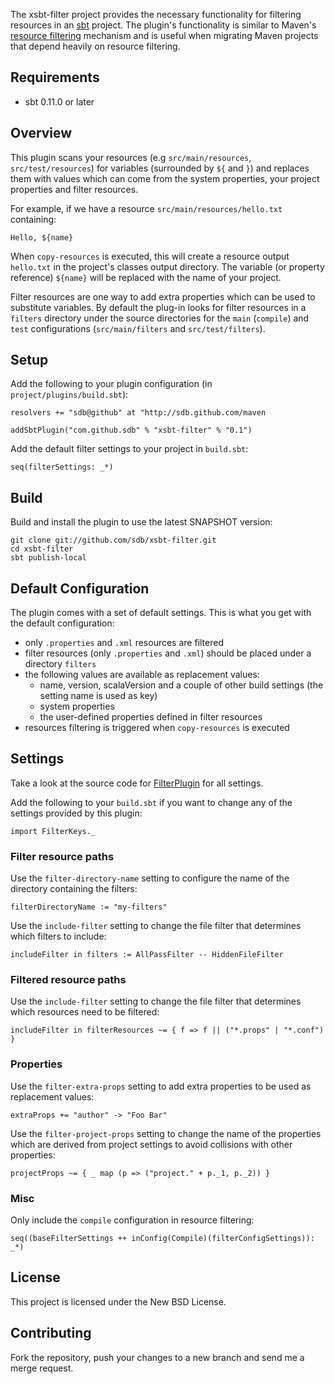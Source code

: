 The xsbt-filter project provides the necessary functionality for filtering resources in an [sbt](https://github.com/harrah/xsbt) project. The plugin's functionality is similar to Maven's [resource filtering](http://maven.apache.org/plugins/maven-resources-plugin/examples/filter.html) mechanism and is useful when migrating Maven projects that depend heavily on resource filtering.

## Requirements

* sbt 0.11.0 or later

## Overview 

This plugin scans your resources (e.g `src/main/resources`, `src/test/resources`) for variables (surrounded by `${` and `}`) and replaces them with values which can come from the system properties, your project properties and filter resources.

For example, if we have a resource `src/main/resources/hello.txt` containing:

    Hello, ${name}

When `copy-resources` is executed, this will create a resource output `hello.txt` in the project's classes output directory. The variable (or property reference) `${name}` will be replaced with the name of your project.

Filter resources are one way to add extra properties which can be used to substitute variables. By default the plug-in looks for filter resources in a `filters` directory under the source directories for the `main` (`compile`) and `test` configurations (`src/main/filters` and `src/test/filters`).

## Setup

Add the following to your plugin configuration (in `project/plugins/build.sbt`):
    
    resolvers += "sdb@github" at "http://sdb.github.com/maven
    
    addSbtPlugin("com.github.sdb" % "xsbt-filter" % "0.1")

Add the default filter settings to your project in `build.sbt`:

    seq(filterSettings: _*)

## Build

Build and install the plugin to use the latest SNAPSHOT version:

    git clone git://github.com/sdb/xsbt-filter.git
    cd xsbt-filter
    sbt publish-local

## Default Configuration

The plugin comes with a set of default settings. This is what you get with the default configuration:

* only `.properties` and `.xml` resources are filtered
* filter resources (only `.properties` and `.xml`) should be placed under a directory `filters`
* the following values are available as replacement values:
  * name, version, scalaVersion and a couple of other build settings (the setting name is used as key)
  * system properties
  * the user-defined properties defined in filter resources
* resources filtering is triggered when `copy-resources` is executed

## Settings

Take a look at the source code for [FilterPlugin](https://github.com/sdb/xsbt-filter/blob/master/src/FilterPlugin.scala) for all settings.

Add the following to your `build.sbt` if you want to change any of the settings provided by this plugin:

    import FilterKeys._

### Filter resource paths

Use the `filter-directory-name` setting to configure the name of the directory containing the filters:

    filterDirectoryName := "my-filters"

Use the `include-filter` setting to change the file filter that determines which filters to include:

    includeFilter in filters := AllPassFilter -- HiddenFileFilter

### Filtered resource paths

Use the `include-filter` setting to change the file filter that determines which resources need to be filtered:

    includeFilter in filterResources ~= { f => f || ("*.props" | "*.conf") }

### Properties

Use the `filter-extra-props` setting to add extra properties to be used as replacement values:

    extraProps += "author" -> "Foo Bar"

Use the `filter-project-props` setting to change the name of the properties which are derived from project settings to avoid collisions with other properties:

    projectProps ~= { _ map (p => ("project." + p._1, p._2)) }

### Misc

Only include the `compile` configuration in resource filtering:

    seq((baseFilterSettings ++ inConfig(Compile)(filterConfigSettings)): _*)

## License

This project is licensed under the New BSD License.

## Contributing

Fork the repository, push your changes to a new branch and send me a merge request.
